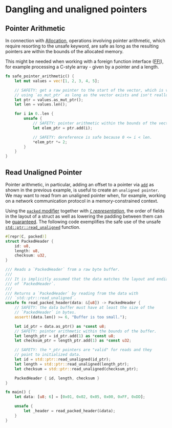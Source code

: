 # Dangling and unaligned pointers


## Pointer Arithmetic

In connection with [Allocation](https://rust-lang.github.io/unsafe-code-guidelines/glossary.html#allocation), operations involving pointer arithmetic, which require resorting to the unsafe keyword, are safe as long as the resulting pointers are within the bounds of the allocated memory.

This might be needed when working with a foreign function interface ([FFI](https://doc.rust-lang.org/book/ch19-01-unsafe-rust.html#using-extern-functions-to-call-external-code)), for example processing a C-style array - given by a pointer and a length.

```rust
fn safe_pointer_arithmetic() {
    let mut values = vec![1, 2, 3, 4, 5];

    // SAFETY: get a raw pointer to the start of the vector, which is valid
    // using `as_mut_ptr` as long as the vector exists and isn't reallocated.
    let ptr = values.as_mut_ptr();
    let len = values.len();

    for i in 0..len {
        unsafe {
            // SAFETY: pointer arithmetic within the bounds of the vector.
            let elem_ptr = ptr.add(i);

            // SAFETY: dereference is safe because 0 <= i < len.
            *elem_ptr *= 2;
        }
    }
}
```

## Read Unaligned Pointer

Pointer arithmetic, in particular, adding an offset to a pointer via [`add`](https://doc.rust-lang.org/std/primitive.pointer.html#method.add) as shown in the previous example, is useful to create an `unaligned pointer`. We may want to read from an unaligned pointer when, for example, working on a network communication protocol in a memory-constrained context.

Using the [`packed` modifier](https://doc.rust-lang.org/reference/type-layout.html#r-layout.repr.align-packed) together with [`C` *representation*](https://doc.rust-lang.org/nomicon/other-reprs.html#reprc), the order of fields in the layout of a struct as well as lowering the padding between them can be [guaranteed](https://doc.rust-lang.org/reference/type-layout.html#r-layout.repr.alignment.intro). The following code exemplifies the safe use of the unsafe [`std::ptr::read_unaligned`](https://doc.rust-lang.org/std/ptr/fn.read_unaligned.html) function.

```rust
#[repr(C, packed)]
struct PackedHeader {
    id: u8,
    length: u8,
    checksum: u32,
}

/// Reads a `PackedHeader` from a raw byte buffer.
///
/// It is implicitly assumed that the data matches the layout and endianness
/// of `PackedHeader`.
///
/// Returns a `PackedHeader` by reading from the data with
/// `std::ptr::read_unaligned`.
unsafe fn read_packed_header(data: &[u8]) -> PackedHeader {
    // SAFETY: the data buffer must have at least the size of the
    // `PackedHeader` in bytes.
    assert!(data.len() >= 6, "Buffer is too small.");

    let id_ptr = data.as_ptr() as *const u8;
    // SAFETY: pointer arithmetic within the bounds of the buffer.
    let length_ptr = id_ptr.add(1) as *const u8;
    let checksum_ptr = length_ptr.add(1) as *const u32;

    // SAFETY: the *_ptr pointers are "valid" for reads and they
    // point to initialized data.
    let id = std::ptr::read_unaligned(id_ptr);
    let length = std::ptr::read_unaligned(length_ptr);
    let checksum = std::ptr::read_unaligned(checksum_ptr);

    PackedHeader { id, length, checksum }
}

fn main() {
    let data: [u8; 6] = [0x01, 0x02, 0x05, 0x00, 0xFF, 0xDD];

    unsafe {
        let _header = read_packed_header(&data);
    }
}
```
